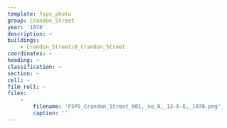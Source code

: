 ```yaml
---
template: fsps_photo
group: Crandon_Street
year: '1978'
description: ~
buildings:
    - Crandon_Street/8_Crandon_Street
coordinates: ~
heading: ~
classification: ~
section: ~
cell: ~
film_roll: ~
files:
    -
        filename: 'FSPS_Crandon_Street_001,_no_8,_12-6-E,_1978.png'
        caption: ''
---
```

